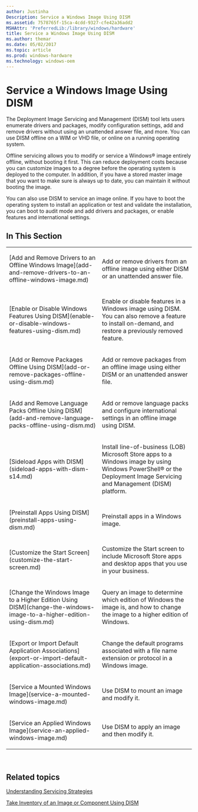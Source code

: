 ```yaml
---
author: Justinha
Description: Service a Windows Image Using DISM
ms.assetid: 7578765f-15ca-4cdd-9327-cfe42a36add2
MSHAttr: 'PreferredLib:/library/windows/hardware'
title: Service a Windows Image Using DISM
ms.author: themar
ms.date: 05/02/2017
ms.topic: article
ms.prod: windows-hardware
ms.technology: windows-oem
---
```


# Service a Windows Image Using DISM


The Deployment Image Servicing and Management (DISM) tool lets users enumerate drivers and packages, modify configuration settings, add and remove drivers without using an unattended answer file, and more. You can use DISM offline on a WIM or VHD file, or online on a running operating system.

Offline servicing allows you to modify or service a Windows® image entirely offline, without booting it first. This can reduce deployment costs because you can customize images to a degree before the operating system is deployed to the computer. In addition, if you have a stored master image that you want to make sure is always up to date, you can maintain it without booting the image.

You can also use DISM to service an image online. If you have to boot the operating system to install an application or test and validate the installation, you can boot to audit mode and add drivers and packages, or enable features and international settings.

## <span id="In_This_Section"></span><span id="in_this_section"></span><span id="IN_THIS_SECTION"></span>In This Section


<table>
<colgroup>
<col width="50%" />
<col width="50%" />
</colgroup>
<tbody>
<tr class="odd">
<td align="left"><p>[Add and Remove Drivers to an Offline Windows Image](add-and-remove-drivers-to-an-offline-windows-image.md)</p></td>
<td align="left"><p>Add or remove drivers from an offline image using either DISM or an unattended answer file.</p></td>
</tr>
<tr class="even">
<td align="left"><p>[Enable or Disable Windows Features Using DISM](enable-or-disable-windows-features-using-dism.md)</p></td>
<td align="left"><p>Enable or disable features in a Windows image using DISM. You can also remove a feature to install on-demand, and restore a previously removed feature.</p></td>
</tr>
<tr class="odd">
<td align="left"><p>[Add or Remove Packages Offline Using DISM](add-or-remove-packages-offline-using-dism.md)</p></td>
<td align="left"><p>Add or remove packages from an offline image using either DISM or an unattended answer file.</p></td>
</tr>
<tr class="even">
<td align="left"><p>[Add and Remove Language Packs Offline Using DISM](add-and-remove-language-packs-offline-using-dism.md)</p></td>
<td align="left"><p>Add or remove language packs and configure international settings in an offline image using DISM.</p></td>
</tr>
<tr class="odd">
<td align="left"><p>[Sideload Apps with DISM](sideload-apps-with-dism-s14.md)</p></td>
<td align="left"><p>Install line-of-business (LOB) Microsoft Store apps to a Windows image by using Windows PowerShell® or the Deployment Image Servicing and Management (DISM) platform.</p></td>
</tr>
<tr class="even">
<td align="left"><p>[Preinstall Apps Using DISM](preinstall-apps-using-dism.md)</p></td>
<td align="left"><p>Preinstall apps in a Windows image.</p></td>
</tr>
<tr class="odd">
<td align="left"><p>[Customize the Start Screen](customize-the-start-screen.md)</p></td>
<td align="left"><p>Customize the Start screen to include Microsoft Store apps and desktop apps that you use in your business.</p></td>
</tr>
<tr class="even">
<td align="left"><p>[Change the Windows Image to a Higher Edition Using DISM](change-the-windows-image-to-a-higher-edition-using-dism.md)</p></td>
<td align="left"><p>Query an image to determine which edition of Windows the image is, and how to change the image to a higher edition of Windows.</p></td>
</tr>
<tr class="odd">
<td align="left"><p>[Export or Import Default Application Associations](export-or-import-default-application-associations.md)</p></td>
<td align="left"><p>Change the default programs associated with a file name extension or protocol in a Windows image.</p></td>
</tr>
<tr class="even">
<td align="left"><p>[Service a Mounted Windows Image](service-a-mounted-windows-image.md)</p></td>
<td align="left"><p>Use DISM to mount an image and modify it.</p></td>
</tr>
<tr class="odd">
<td align="left"><p>[Service an Applied Windows Image](service-an-applied-windows-image.md)</p></td>
<td align="left"><p>Use DISM to apply an image and then modify it.</p></td>
</tr>
</tbody>
</table>

 

## <span id="related_topics"></span>Related topics


[Understanding Servicing Strategies](understanding-servicing-strategies.md)

[Take Inventory of an Image or Component Using DISM](take-inventory-of-an-image-or-component-using-dism.md)

 

 






